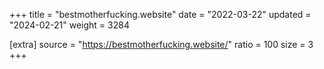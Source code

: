 +++
title = "bestmotherfucking.website"
date = "2022-03-22"
updated = "2024-02-21"
weight = 3284

[extra]
source = "https://bestmotherfucking.website/"
ratio = 100
size = 3
+++

